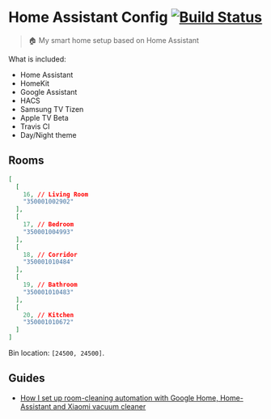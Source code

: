 # Home Assistant Config [![Build Status][travis-img]][travis-ci]

> 🏠 My smart home setup based on Home Assistant

What is included:

- Home Assistant
- HomeKit
- Google Assistant
- HACS
- Samsung TV Tizen
- Apple TV Beta
- Travis CI
- Day/Night theme

## Rooms

```json
[
  [
    16, // Living Room
    "350001002902"
  ],
  [
    17, // Bedroom
    "350001004993"
  ],
  [
    18, // Corridor
    "350001010484"
  ],
  [
    19, // Bathroom
    "350001010483"
  ],
  [
    20, // Kitchen
    "350001010672"
  ]
]
```

Bin location: `[24500, 24500]`.

## Guides

* [How I set up room-cleaning automation with Google Home, Home-Assistant and Xiaomi vacuum cleaner](
https://hackernoon.com/how-i-set-up-room-cleaning-automation-with-google-home-home-assistant-and-xiaomi-vacuum-cleaner-9149e0267e6d)

<!-- References -->

[travis-ci]: https://travis-ci.org/denysdovhan/home-assistant-config
[travis-img]: https://img.shields.io/travis/denysdovhan/home-assistant-config.svg?style=flat-square
